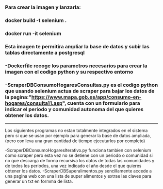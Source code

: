 ### Para crear la imagen y lanzarla:
### docker build -t selenium .
### docker run -it selenium  

### Esta imagen te permitira ampliar la base de datos y subir las tablas directamente a postgresql
### -Dockerfile recoge los parametros necesarios para crear la imagen con el codigo python y su respectivo entorno
### -ScraperDBConsumoHogaresConsultas.py es el codigo python que usando selenium actua de scraper para bajar los datos de la pagina:"https://www.mapa.gob.es/app/consumo-en-hogares/consulta11.asp", cuenta con un formulario para indicar el periodo y comunidad autonoma del que quieres obtener los datos.

______________________________________________________________________________________________________________________________

Los siguientes programas no estan totalmente integrados en el sistema pero si que se usan por ejemplo para generar la base de datos ampliada, (pero conlleva una gran cantidad de tiempo ejecutarlos por completo)

-ScraperDBConsumoHogaresIterativo.py funciona tambien con selenium como scraper pero esta vez no se detiene con un periodo o comunidad si no que descarga de forma recursiva los datos de todas las comunidades y de todos los periodos, una vez indicado el año desde el que quieres obtener los datos.
-ScraperDBSuperalimentos.py sencillamente accede a una pagina web con una lista de super alimentos y extrae las claves para generar un txt en formma de lista.
